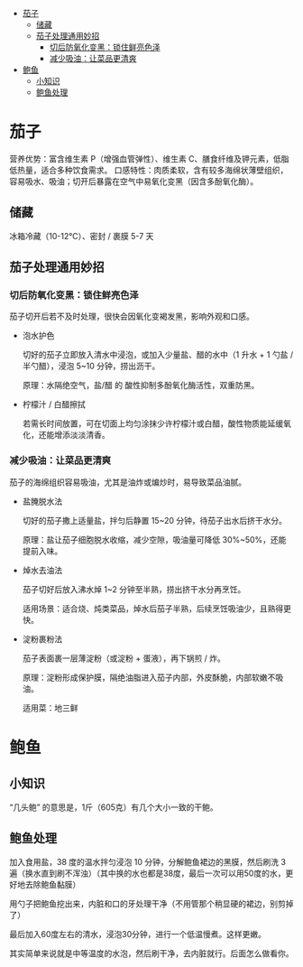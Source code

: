 - [茄子](#茄子)
  - [储藏](#储藏)
  - [茄子处理通用妙招](#茄子处理通用妙招)
    - [切后防氧化变黑：锁住鲜亮色泽](#切后防氧化变黑锁住鲜亮色泽)
    - [减少吸油：让菜品更清爽](#减少吸油让菜品更清爽)
- [鲍鱼](#鲍鱼)
  - [小知识](#小知识)
  - [鲍鱼处理](#鲍鱼处理)


# 茄子

营养优势：富含维生素 P（增强血管弹性）、维生素 C、膳食纤维及钾元素，低脂低热量，适合多种饮食需求。
口感特性：肉质柔软，含有较多海绵状薄壁组织，容易吸水、吸油；切开后暴露在空气中易氧化变黑（因含多酚氧化酶）。

## 储藏

冰箱冷藏（10-12℃）、密封 / 裹膜 5-7 天

## 茄子处理通用妙招

### 切后防氧化变黑：锁住鲜亮色泽

茄子切开后若不及时处理，很快会因氧化变褐发黑，影响外观和口感。

- 泡水护色

    切好的茄子立即放入清水中浸泡，或加入少量盐、醋的水中（1 升水 + 1 勺盐 / 半勺醋），浸泡 5~10 分钟，捞出沥干。

    原理：水隔绝空气，盐/醋 的 酸性抑制多酚氧化酶活性，双重防黑。


- 柠檬汁 / 白醋擦拭

    若需长时间放置，可在切面上均匀涂抹少许柠檬汁或白醋，酸性物质能延缓氧化，还能增添淡淡清香。

### 减少吸油：让菜品更清爽

茄子的海绵组织容易吸油，尤其是油炸或煸炒时，易导致菜品油腻。

- 盐腌脱水法

    切好的茄子撒上适量盐，拌匀后静置 15~20 分钟，待茄子出水后挤干水分。

    原理：盐让茄子细胞脱水收缩，减少空隙，吸油量可降低 30%~50%，还能提前入味。

- 焯水去油法

    茄子切好后放入沸水焯 1~2 分钟至半熟，捞出挤干水分再烹饪。

    适用场景：适合烧、炖类菜品，焯水后茄子半熟，后续烹饪吸油少，且熟得更快。

- 淀粉裹粉法

    茄子表面裹一层薄淀粉（或淀粉 + 蛋液），再下锅煎 / 炸。

    原理：淀粉形成保护膜，隔绝油脂进入茄子内部，外皮酥脆，内部软嫩不吸油。

    适用菜：地三鲜



# 鲍鱼

## 小知识

“几头鲍” 的意思是，1斤（605克）有几个大小一致的干鲍。

## 鲍鱼处理

加入食用盐，38 度的温水拌匀浸泡 10 分钟，分解鲍鱼裙边的黑膜，然后刷洗 3 遍（换水直到刷不浑浊）（其中换的水也都是38度，最后一次可以用50度的水，更好地去除鲍鱼黏膜）

用勺子把鲍鱼挖出来，内脏和口的牙处理干净（不用管那个稍显硬的裙边，别剪掉了）

最后加入60度左右的清水，浸泡30分钟，进行一个低温慢煮。这样更嫩。

其实简单来说就是中等温度的水泡，然后刷干净，去内脏就行。后面怎么做看你。